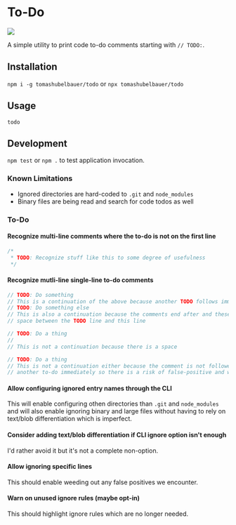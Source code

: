 # To-Do

[![](https://github.com/tomashubelbauer/todo/workflows/github-actions/badge.svg)](https://github.com/TomasHubelbauer/todo/actions)

A simple utility to print code to-do comments starting with `// TODO:`.

## Installation

`npm i -g tomashubelbauer/todo` or `npx tomashubelbauer/todo`

## Usage

`todo`

## Development

`npm test` or `npm .` to test application invocation.

### Known Limitations

- Ignored directories are hard-coded to `.git` and `node_modules`
- Binary files are being read and search for code todos as well

### To-Do

#### Recognize multi-line comments where the to-do is not on the first line

```js
/*
 * TODO: Recognize stuff like this to some degree of usefulness
 */
```

#### Recognize mutli-line single-line to-do comments

```js
// TODO: Do something
// This is a continuation of the above because another TODO follows immediately
// TODO: Do something else
// This is also a continuation because the comments end after and these is no
// space between the TODO line and this line
```

```js
// TODO: Do a thing
// 
// This is not a continuation because there is a space

// TODO: Do a thing
// This is not a continuation either because the comment is not followed by
// another to-do immediately so there is a risk of false-positive and we bail
```

#### Allow configuring ignored entry names through the CLI

This will enable configuring othen directories than `.git` and `node_modules`
and will also enable ignoring binary and large files without having to rely on
text/blob differentiation which is imperfect.

#### Consider adding text/blob differentiation if CLI ignore option isn't enough

I'd rather avoid it but it's not a complete non-option.

#### Allow ignoring specific lines

This should enable weeding out any false positives we encounter.

#### Warn on unused ignore rules (maybe opt-in)

This should highlight ignore rules which are no longer needed.
